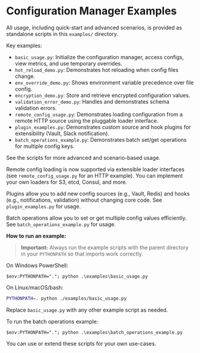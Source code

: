 # Configuration Manager Examples

All usage, including quick-start and advanced scenarios, is provided as standalone scripts in this `examples/` directory.

Key examples:

- `basic_usage.py`: Initialize the configuration manager, access configs, view metrics, and use temporary overrides.
- `hot_reload_demo.py`: Demonstrates hot reloading when config files change.
- `env_override_demo.py`: Shows environment variable precedence over file config.
- `encryption_demo.py`: Store and retrieve encrypted configuration values.
- `validation_error_demo.py`: Handles and demonstrates schema validation errors.
- `remote_config_usage.py`: Demonstrates loading configuration from a remote HTTP source using the pluggable loader interface.
- `plugin_examples.py`: Demonstrates custom source and hook plugins for extensibility (Vault, Slack notification).
- `batch_operations_example.py`: Demonstrates batch set/get operations for multiple config keys.

See the scripts for more advanced and scenario-based usage.

Remote config loading is now supported via extensible loader interfaces (see `remote_config_usage.py` for an HTTP example). You can implement your own loaders for S3, etcd, Consul, and more.

Plugins allow you to add new config sources (e.g., Vault, Redis) and hooks (e.g., notifications, validation) without changing core code. See `plugin_examples.py` for usage.

Batch operations allow you to set or get multiple config values efficiently. See `batch_operations_example.py` for usage.

**How to run an example:**

> **Important:** Always run the example scripts with the parent directory in your `PYTHONPATH` so that imports work correctly.

On Windows PowerShell:

```pwsh
$env:PYTHONPATH="."; python .\examples\basic_usage.py
```

On Linux/macOS/bash:

```bash
PYTHONPATH=. python ./examples/basic_usage.py
```

Replace `basic_usage.py` with any other example script as needed.

To run the batch operations example:

```pwsh
$env:PYTHONPATH="."; python .\examples\batch_operations_example.py
```

You can use or extend these scripts for your own use-cases.
